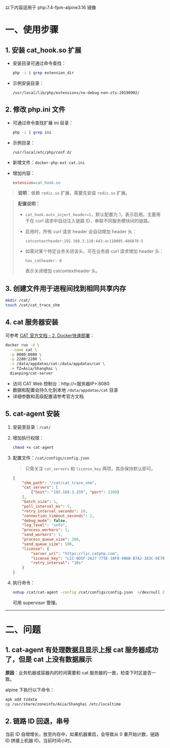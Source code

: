 以下内容适用于 php:7.4-fpm-alpine3.16 镜像

# 一、使用步骤

## 1. 安装 cat_hook.so 扩展

- 安装目录可通过命令查找：

  ```bash
  php -i | grep extension_dir
  ```

- 示例安装目录：

  `/usr/local/lib/php/extensions/no-debug-non-zts-20190902/`

## 2. 修改 php.ini 文件

- 可通过命令查找扩展 ini 目录：

  ```bash
  php -i | grep ini
  ```

- 示例目录：

  `/usr/local/etc/php/conf.d/`

- 新增文件：`docker-php-ext-cat.ini`
- 增加内容：

  ```ini
  extension=cat_hook.so
  ```

> **说明**：依赖 `redis.so` 扩展，需要先安装 `redis.so` 扩展。

> **配置说明：**
>
> - `cat_hook.auto_inject_header=1`，默认配置为 1，表示启用。主要用于在 curl 请求中自动注入链路 ID，串联不同服务模块间的链路。
> - 启用时，所有 curl 请求 header 会自动增加 header 头：
>
>   ```
>   catcontextheader:192.168.3.110:443-ac110005-486870-5
>   ```
>
> - 如需对某个特定业务关闭该头，可在业务层 curl 请求增加 header 头：
>
>   ```
>   has_catheader: 0
>   ```
>   表示关闭增加 catcontextheader 头。

## 3. 创建文件用于进程间找到相同共享内存

```bash
mkdir /cat/
touch /cat/cat_trace_shm
```

## 4. cat 服务器安装

可参考 [CAT 官方文档 - 2. Docker快速部署](https://github.com/dianping/cat/wiki/readme_server#2-docker快速部署)：

```bash
docker run -d \
  --name cat \
  -p 8080:8080 \
  -p 2280:2280 \
  -v /data/appdatas/cat:/data/appdatas/cat \
  -e TZ=Asia/Shanghai \
  dianping/cat-server
```

- 访问 CAT Web 控制台：http://<服务器IP>:8080
- 数据和配置会持久化到本地 `/data/appdatas/cat` 目录
- 详细参数和高级配置请参考官方文档

## 5. cat-agent 安装

1. 安装至目录：`/cat/`
2. 增加执行权限：

   ```bash
   chmod +x cat-agent
   ```

3. 配置文件：`/cat/configs/config.json`

   > 只需关注 `cat_servers` 和 `license_key` 两项，其余保持默认即可。

   ```json
   {
       "shm_path": "/cat/cat_trace_shm",
       "cat_servers": [
           {"host": "192.168.3.159", "port": 2280}
       ],
       "batch_size": 1,
       "poll_interval_ms": 5,
       "retry_interval_seconds": 10,
       "connection_timeout_seconds": 2,
       "debug_mode": false,
       "log_level": "info",
       "process_workers": 1,
       "send_workers": 1,
       "process_queue_size": 200,
       "send_queue_size": 500,
       "license": {
           "server_url": "https://lic.catphp.com",
           "license_key": "LIC-0D5F-2627-775E-18F8-986B-B7A2-3A3C-0E78",
           "retry_interval": "10s"
       }
   }
   ```

4. 执行命令：

   ```bash
   nohup /cat/cat-agent -config /cat/configs/config.json  >/dev/null 2>&1 &
   ```

   可用 supervisor 管理。

---

# 二、问题

## 1. cat-agent 有处理数据且显示上报 cat 服务器成功了，但是 cat 上没有数据展示

**原因**：业务机器或容器内的时间需要和 cat 服务器的一致，检查下时区是否一致。

alpine 下执行以下命令：

```bash
apk add tzdata
cp /usr/share/zoneinfo/Asia/Shanghai /etc/localtime
```

## 2. 链路 ID 回退，串号

当前 ID 自增增长，放至内存中，如果机器重启，会导致从 0 重开始计数，链路 ID 拼接上机器 ID，当前时间小时。
